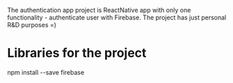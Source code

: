 The authentication app project is ReactNative app with only one functionality - authenticate user with Firebase.
The project has just personal R&D purposes =)
 
 # Libraries for the project
 npm install --save firebase
